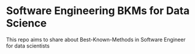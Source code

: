 # Software Engineering BKMs for Data Science
This repo aims to share about Best-Known-Methods in Software Engineer for data scientists
